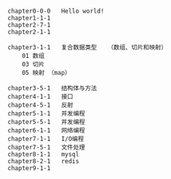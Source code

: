 #
    chapter0-0-0   Hello world!
    chapter1-1-1   
    chapter2-7-1   
    chapter2-1-1   
    
    chapter3-1-1   复合数据类型   （数组、切片和映射）
        01 数组
        03 切片
        05 映射 （map）
        
    chapter3-5-1   结构体与方法
    chapter4-1-1   接口
    chapter4-5-1   反射
    chapter5-1-1   并发编程
    chapter5-5-1   并发编程
    chapter6-1-1   网络编程
    chapter7-1-1   I/O编程
    chapter7-5-1   文件处理
    chapter8-1-1   mysql 
    chapter8-2-1   redis 
    chapter9-1-1   
    

